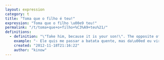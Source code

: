 ```yaml
---
layout: expression
category: t
title: "Toma que o filho é teu!"
expression: "Toma que o filho \u00e9 teu!"
permalink: "/t/toma+que+o+filho+%C3%A9+teu%21/"
definitions:
  - definition: "\"Take him, because it is your son!\". The opposite of holding the hot potato (Segurar uma batata quente): giving the bad situation back to the person that is responsible for that."
    example: "- Ele quis me passar a batata quente, mas da\u00ed eu virei e falei: \"Toma que o filho \u00e9 teu\"."
    created: "2012-11-18T21:16:22"
    author: "kinow"
---
```

